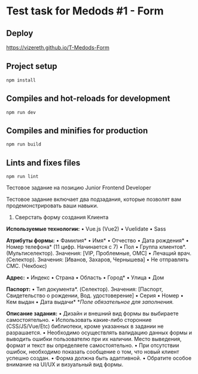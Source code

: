 # Test task for Medods #1 - Form

## Deploy

https://vizereth.github.io/T-Medods-Form

## Project setup
```
npm install
```

## Compiles and hot-reloads for development
```
npm run dev
```

## Compiles and minifies for production
```
npm run build
```

## Lints and fixes files
```
npm run lint
```
Тестовое задание на позицию Junior Frontend Developer

Тестовое задание включает два подзадания, которые позволят вам
продемонстрировать ваши навыки.

1. Сверстать форму создания Клиента

**Используемые технологии:**
• Vue.js (Vue2)
• Vuelidate
• Sass

**Атрибуты формы:**
• Фамилия*
• Имя*
• Отчество
• Дата рождения*
• Номер телефона* (11 цифр. Начинается с 7)
• Пол
• Группа клиентов*. (Мультиселектор). Значения: [VIP, Проблемные, ОМС]
• Лечащий врач. (Cелектор). Значения: [Иванов, Захаров, Чернышева]
• Не отправлять СМС. (Чекбокс)

**Адрес:**
• Индекс
• Страна
• Область
• Город*
• Улица
• Дом

**Паспорт:**
• Тип документа*. (Cелектор). Значения: [Паспорт, Свидетельство о рождении, Вод. удостоверение]
• Серия
• Номер
• Кем выдан
• Дата выдачи*
**Поле обязательное для заполнения.*

**Описание задания:**
• Дизайн и внешний вид формы вы выбираете самостоятельно.
• Использовать какие-либо сторонние (CSS/JS/Vue/Etc) библиотеки, кроме указанных в задании не
разрашается.
• Необходимо осуществлять валидацию данных формы и выводить ошибки пользователю при их
наличии. Место выведения, формат и текст вы определяете самостоятельно.
• При отсутствии ошибок, необходимо показать сообщение о том, что новый клиент успешно создан.
• Форма должна быть адаптивной.
• Обратите особое внимание на UI/UX и визуальный вид формы.
